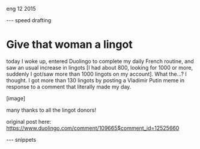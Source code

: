 <permalink>eng</permalink>
<month>12</month>
<year>2015</year>

--- speed drafting

# Give that woman a lingot

today I woke up, entered Duolingo to complete my daily French routine, and saw an usual increase in lingots [I had about 800, looking for 1000 or more, suddenly I got/saw more than 1000 lingots on my account]. What the...? I thought.
I got more than 130 lingots by posting a Vladimir Putin meme in response to a comment that literally made my day.

[image]

many thanks to all the lingot donors!

original post here: https://www.duolingo.com/comment/109665$comment_id=12525660

--- snippets

